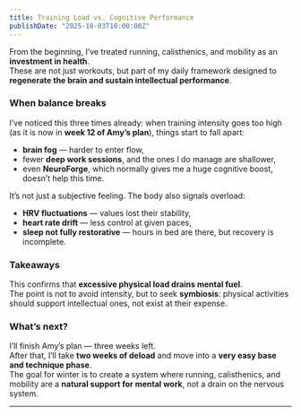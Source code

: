 ```yaml
---
title: Training Load vs. Cognitive Performance
publishDate: "2025-10-03T10:00:00Z"
---
```


From the beginning, I’ve treated running, calisthenics, and mobility as an **investment in health**.  
These are not just workouts, but part of my daily framework designed to **regenerate the brain and sustain intellectual performance**.  

### When balance breaks
I’ve noticed this three times already: when training intensity goes too high (as it is now in **week 12 of Amy’s plan**), things start to fall apart:  
- **brain fog** — harder to enter flow,  
- fewer **deep work sessions**, and the ones I do manage are shallower,  
- even **NeuroForge**, which normally gives me a huge cognitive boost, doesn’t help this time.  

It’s not just a subjective feeling. The body also signals overload:  
- **HRV fluctuations** — values lost their stability,  
- **heart rate drift** — less control at given paces,  
- **sleep not fully restorative** — hours in bed are there, but recovery is incomplete.  

### Takeaways
This confirms that **excessive physical load drains mental fuel**.  
The point is not to avoid intensity, but to seek **symbiosis**: physical activities should support intellectual ones, not exist at their expense.  

### What’s next?
I’ll finish Amy’s plan — three weeks left.  
After that, I’ll take **two weeks of deload** and move into a **very easy base and technique phase**.  
The goal for winter is to create a system where running, calisthenics, and mobility are a **natural support for mental work**, not a drain on the nervous system.  

---

